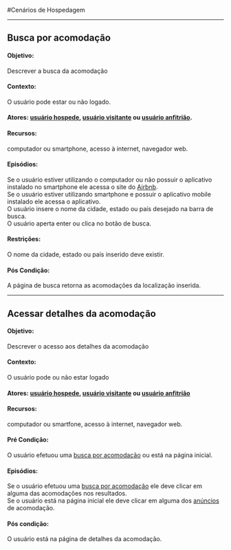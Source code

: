 #Cenários de Hospedagem

***

## Busca por acomodação<a name="BUSCAR-ACOMODACAO"></a>
#### Objetivo:
Descrever a busca da acomodação
#### Contexto:
O usuário pode estar ou não logado.
#### Atores: [usuário hospede](lex_geral.md#HOSPEDE), [usuário visitante](lex_geral.md#VISITANTE) ou [usuário anfitrião](lex_geral.md#ANFITRIAO).
#### Recursos:
computador ou smartphone, acesso à internet, navegador web.
#### Episódios:
Se o usuário estiver utilizando o computador ou não possuir o aplicativo instalado no smartphone ele acessa o site do [Airbnb](lex_geral.md#Airbnb).<br>
Se o usuário estiver utilizando smartphone e possuir o aplicativo mobile instalado ele acessa o aplicativo.<br>
O usuário insere o nome da cidade, estado ou país desejado na barra de busca.<br>
O usuário aperta enter ou clica no botão de busca.
#### Restrições:
O nome da cidade, estado ou país inserido deve existir.
#### Pós Condição:
A página de busca retorna as acomodações da localização inserida.
***
## Acessar detalhes da acomodação<a name="DETALHES-ACOMODACAO"></a>
#### Objetivo:
Descrever o acesso aos detalhes da acomodação
#### Contexto:
O usuário pode ou não estar logado
#### Atores: [usuário hospede](lex_geral.md#HOSPEDE), [usuário visitante](lex_geral.md#VISITANTE) ou [usuário anfitrião](lex_geral.md#ANFITRIAO)
#### Recursos:
computador ou smartfone, acesso à internet, navegador web.
#### Pré Condição:
O usuário efetuou uma [busca por acomodação](#BUSCAR-ACOMODACAO) ou está na página inicial.
#### Episódios:
Se o usuário efetuou uma [busca por acomodação](#BUSCA-ACOMODACAO) ele deve clicar em alguma das acomodações nos resultados.<br>
Se o usuário está na página inicial ele deve clicar em alguma dos [anúncios](lex_geral.md#ANUNCIO) de acomodação.
#### Pós condição:
O usuário está na página de detalhes da acomodação.
